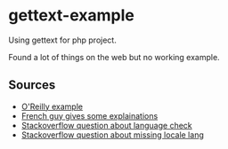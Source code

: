 # gettext-example
Using gettext for php project.

Found a lot of things on the web but no working example.

## Sources

 -  [O'Reilly example](http://www.onlamp.com/pub/a/php/2002/06/13/php.html)
 -  [French guy gives some explainations](http://tassedecafe.org/fr/internationaliser-site-web-php-gettext-2878)
 -  [Stackoverflow question about language check](http://stackoverflow.com/questions/18366381/check-if-gettext-language-is-available)
 -  [Stackoverflow question about missing locale lang](http://stackoverflow.com/questions/22456520/setting-up-gettext-for-php-under-ubuntu)
